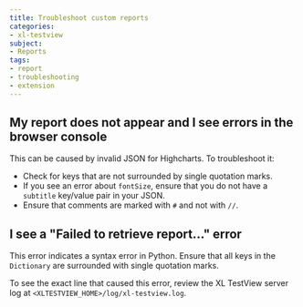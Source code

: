 ```yaml
---
title: Troubleshoot custom reports
categories:
- xl-testview
subject:
- Reports
tags:
- report
- troubleshooting
- extension
---
```


## My report does not appear and I see errors in the browser console

This can be caused by invalid JSON for Highcharts. To troubleshoot it:

* Check for keys that are not surrounded by single quotation marks.
* If you see an error about `fontSize`, ensure that you do not have a `subtitle` key/value pair in your JSON.
* Ensure that comments are marked with `#` and not with `//`.

## I see a "Failed to retrieve report..." error

This error indicates a syntax error in Python. Ensure that all keys in the `Dictionary` are surrounded with single quotation marks.

To see the exact line that caused this error, review the XL TestView server log at `<XLTESTVIEW_HOME>/log/xl-testview.log`.
